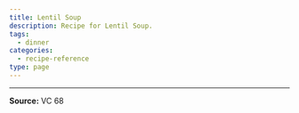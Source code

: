 ```yaml
---
title: Lentil Soup
description: Recipe for Lentil Soup.
tags:
  - dinner
categories:
  - recipe-reference
type: page
---
```


---

**Source:** VC 68